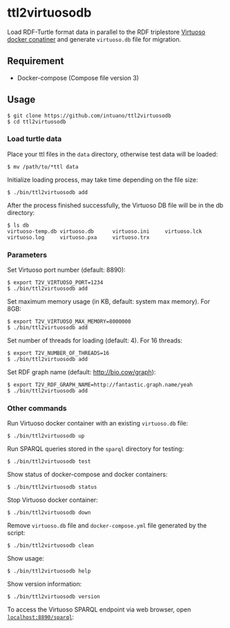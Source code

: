 # ttl2virtuosodb

Load RDF-Turtle format data in parallel to the RDF triplestore [Virtuoso docker conatiner](https://hub.docker.com/r/openlink/virtuoso-opensource-7) and generate `virtuoso.db` file for migration.

## Requirement

- Docker-compose (Compose file version 3)

## Usage

```
$ git clone https://github.com/intuano/ttl2virtuosodb
$ cd ttl2virtuosodb
```

### Load turtle data

Place your ttl files in the `data` directory, otherwise test data will be loaded:

```
$ mv /path/to/*ttl data
```

Initialize loading process, may take time depending on the file size:

```
$ ./bin/ttl2virtuosodb add
```

After the process finished successfully, the Virtuoso DB file will be in the db directory:

```
$ ls db
virtuoso-temp.db virtuoso.db      virtuoso.ini     virtuoso.lck     virtuoso.log     virtuoso.pxa     virtuoso.trx
```

### Parameters

Set Virtuoso port number (default: 8890):

```
$ export T2V_VIRTUOSO_PORT=1234
$ ./bin/ttl2virtuosodb add
```

Set maximum memory usage (in KB, default: system max memory). For 8GB:

```
$ export T2V_VIRTUOSO_MAX_MEMORY=8000000
$ ./bin/ttl2virtuosodb add
```

Set number of threads for loading (default: 4). For 16 threads:

```
$ export T2V_NUMBER_OF_THREADS=16
$ ./bin/ttl2virtuosodb add
```

Set RDF graph name (default: http://bio.cow/graph):

```
$ export T2V_RDF_GRAPH_NAME=http://fantastic.graph.name/yeah
$ ./bin/ttl2virtuosodb add
```

### Other commands

Run Virtuoso docker container with an existing `virtuoso.db` file:

```
$ ./bin/ttl2virtuosodb up
```

Run SPARQL queries stored in the `sparql` directory for testing:

```
$ ./bin/ttl2virtuosodb test
```

Show status of docker-compose and docker containers:

```
$ ./bin/ttl2virtuosodb status
```

Stop Virtuoso docker container:

```
$ ./bin/ttl2virtuosodb down
```

Remove `virtuoso.db` file and `docker-compose.yml` file generated by the script:

```
$ ./bin/ttl2virtuosodb clean
```

Show usage:

```
$ ./bin/ttl2virtuosodb help
```

Show version information:

```
$ ./bin/ttl2virtuosodb version
```

To access the Virtuoso SPARQL endpoint via web browser, open [`localhost:8890/sparql`](http://localhost:8890/sparql):
